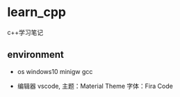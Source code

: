 # learn_cpp
c++学习笔记

## environment
- os
windows10 minigw gcc

- 编辑器
vscode, 主题：Material Theme 字体：Fira Code
